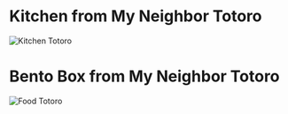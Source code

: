 # Kitchen from My Neighbor Totoro

![Kitchen Totoro](kitchen-totoro.png)

# Bento Box from My Neighbor Totoro
![Food Totoro](totoro-food.png)
